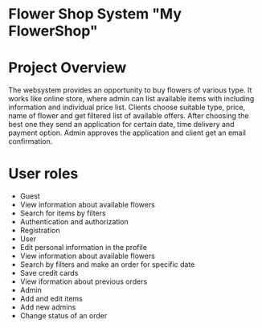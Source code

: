 # Flower Shop System "My FlowerShop"
# Project Overview
The websystem provides an opportunity to buy flowers of various type. It works like online store, where admin can list available items with including information and individual price list. Clients choose suitable type, price, name of flower and get filtered list of available offers. After choosing the best one they send an application for certain date, time delivery and payment option. Admin approves the application and client get an email confirmation.
# User roles
+ Guest
+   View information about available flowers
+   Search for items by filters
+   Authentication and authorization
+   Registration
+ User
+   Edit personal information in the profile
+   View information about available flowers
+   Search by filters and make an order for specific date
+   Save credit cards
+   View iformation about previous orders
+ Admin
+   Add and edit items
+   Add new admins
+   Change status of an order
